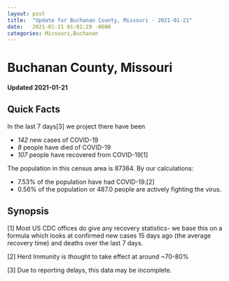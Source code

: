 ```yaml
---
layout: post
title:  "Update for Buchanan County, Missouri - 2021-01-21"
date:   2021-01-21 01:01:29 -0600
categories: Missouri,Buchanan
---
```


# Buchanan County, Missouri
#### Updated 2021-01-21

## Quick Facts

In the last 7 days[3] we project there have been
- *142* new cases of COVID-19
- *8* people have died of COVID-19
- *107* people have recovered from COVID-19[1]

The population in this census area is 87364. By our calculations:
- 7.53% of the population have had COVID-19.[2]
- 0.56% of the population or 487.0 people are actively fighting the virus.

## Synopsis




[1] Most US CDC offices do give any recovery statistics- we base this on a formula which looks at confirmed new cases
15 days ago (the average recovery time) and deaths over the last 7 days.

[2] Herd Immunity is thought to take effect at around ~70-80%

[3] Due to reporting delays, this data may be incomplete.
 
    
